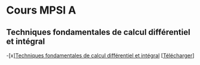# Cours MPSI A

## Techniques fondamentales de calcul différentiel et intégral
-[x][Techniques fondamentales de calcul différentiel et intégral](https://docs.google.com/viewer?url=https://raw.githubusercontent.com/lucastabary/mpsi/gh-pages/Fonctions%20d%E2%80%99une%20variable%20r%C3%A9elle%20%C3%A0%20valeurs%20r%C3%A9elles%20ou%20complexes.pdf) \[[Télécharger](https://github.com/lucastabary/mpsi/blob/gh-pages/Fonctions%20d%E2%80%99une%20variable%20r%C3%A9elle%20%C3%A0%20valeurs%20r%C3%A9elles%20ou%20complexes.pdf?raw=true)\]
